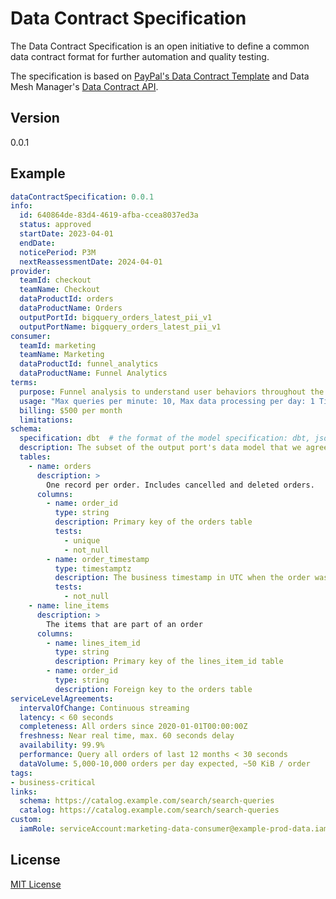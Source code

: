 # Data Contract Specification

The Data Contract Specification is an open initiative to define a common data contract format for further automation and quality testing.

The specification is based on [PayPal's Data Contract Template](https://github.com/paypal/data-contract-template/blob/main/docs/README.md) and Data Mesh Manager's [Data Contract API](https://app.datamesh-manager.com/swagger/index.html).


Version
---

0.0.1

Example
---

```yaml
dataContractSpecification: 0.0.1
info:
  id: 640864de-83d4-4619-afba-ccea8037ed3a
  status: approved
  startDate: 2023-04-01
  endDate:
  noticePeriod: P3M
  nextReassessmentDate: 2024-04-01
provider:
  teamId: checkout
  teamName: Checkout
  dataProductId: orders
  dataProductName: Orders
  outputPortId: bigquery_orders_latest_pii_v1
  outputPortName: bigquery_orders_latest_pii_v1
consumer:
  teamId: marketing
  teamName: Marketing
  dataProductId: funnel_analytics
  dataProductName: Funnel Analytics
terms:
  purpose: Funnel analysis to understand user behaviors throughout the customer journey and identify conversion problems.
  usage: "Max queries per minute: 10, Max data processing per day: 1 TiB"
  billing: $500 per month
  limitations:
schema:
  specification: dbt  # the format of the model specification: dbt, jsonschema, protobuf, paypal
  description: The subset of the output port's data model that we agree to use
  tables:
    - name: orders
      description: >
        One record per order. Includes cancelled and deleted orders.
      columns:
        - name: order_id
          type: string
          description: Primary key of the orders table
          tests:
            - unique
            - not_null
        - name: order_timestamp
          type: timestamptz
          description: The business timestamp in UTC when the order was successfully registered in the source system and the payment was successful.
          tests:
            - not_null
    - name: line_items
      description: >
        The items that are part of an order
      columns:
        - name: lines_item_id
          type: string
          description: Primary key of the lines_item_id table
        - name: order_id
          type: string
          description: Foreign key to the orders table
serviceLevelAgreements:
  intervalOfChange: Continuous streaming
  latency: < 60 seconds
  completeness: All orders since 2020-01-01T00:00:00Z
  freshness: Near real time, max. 60 seconds delay
  availability: 99.9%
  performance: Query all orders of last 12 months < 30 seconds
  dataVolume: 5,000-10,000 orders per day expected, ~50 KiB / order
tags:
- business-critical
links:
  schema: https://catalog.example.com/search/search-queries
  catalog: https://catalog.example.com/search/search-queries
custom:
  iamRole: serviceAccount:marketing-data-consumer@example-prod-data.iam.gserviceaccount.com
```


License
---
[MIT License](LICENSE)
